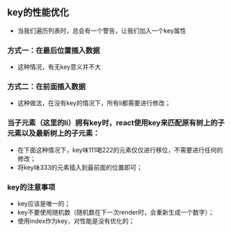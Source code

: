 ## key的性能优化
- 当我们遍历列表时，总会有一个警告，让我们加入一个key属性
### 方式一：在最后位置插入数据
- 这种情况，有无key意义并不大
### 方式二：在前面插入数据
- 这种做法，在没有key的情况下，所有li都需要进行修改；
### 当子元素（这里的li）拥有key时，react使用key来匹配原有树上的子元素以及最新树上的子元素：
- 在下面这种情况下，key味111喝222的元素仅仅进行移位，不需要进行任何的修改；
- 将key味333的元素插入到最前面的位置即可；
### key的注意事项
- key应该是唯一的；
- key不要使用随机数（随机数在下一次render时，会重新生成一个数字）；
- 使用index作为key，对性能是没有优化的；
